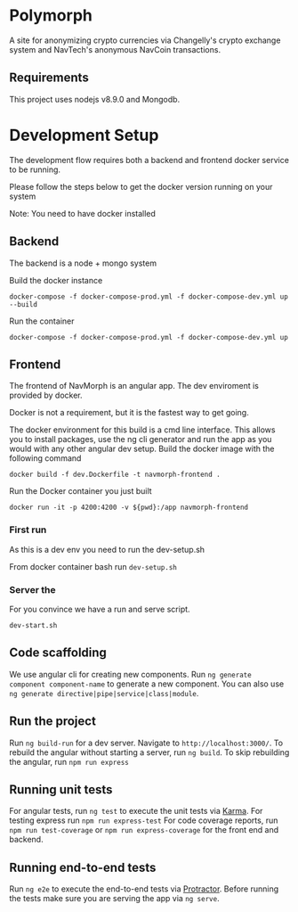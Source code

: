 # Polymorph

A site for anonymizing crypto currencies via Changelly's crypto exchange system and NavTech's anonymous NavCoin transactions.  

## Requirements 

This project uses nodejs v8.9.0 and Mongodb.


# Development Setup
The development flow requires both a backend and frontend docker service to be running.

Please follow the steps below to get the docker version running on your system

Note: You need to have docker installed

## Backend
The backend is a node + mongo system 

Build the docker instance 

`docker-compose -f docker-compose-prod.yml -f docker-compose-dev.yml up --build`


Run the container

`docker-compose -f docker-compose-prod.yml -f docker-compose-dev.yml up`

## Frontend
The frontend of NavMorph is an angular app. The dev enviroment is provided by docker. 

Docker is not a requirement, but it is the fastest way to get going.

The docker environment for this build is a cmd line interface. This allows you to install packages, use the ng cli generator and run the app as you would with any other angular dev setup.
Build the docker image with the following command

`docker build -f dev.Dockerfile -t navmorph-frontend .`

Run the Docker container you just built

`docker run -it -p 4200:4200 -v ${pwd}:/app navmorph-frontend`

### First run
As this is a dev env you need to run the dev-setup.sh

From docker container bash run `dev-setup.sh`

### Server the 

For you convince we have a run and serve script.

`dev-start.sh`


## Code scaffolding

We use angular cli for creating new components.
Run `ng generate component component-name` to generate a new component. You can also use `ng generate directive|pipe|service|class|module`.

## Run the project

Run `ng build-run` for a dev server. Navigate to `http://localhost:3000/`.
To rebuild the angular without starting a server, run `ng build`.
To skip rebuilding the angular, run `npm run express`

## Running unit tests

For angular tests, run `ng test` to execute the unit tests via [Karma](https://karma-runner.github.io).
For testing express run `npm run express-test`
For code coverage reports, run `npm run test-coverage` or `npm run express-coverage` for the front end and backend.

## Running end-to-end tests

Run `ng e2e` to execute the end-to-end tests via [Protractor](http://www.protractortest.org/).
Before running the tests make sure you are serving the app via `ng serve`.
